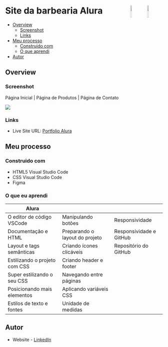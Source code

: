 # Site da barbearia Alura <img src="https://cdn.jsdelivr.net/gh/devicons/devicon/icons/html5/html5-plain-wordmark.svg" width="10%" height="10%" align="right" valign="center"/> <img src="https://cdn.jsdelivr.net/gh/devicons/devicon/icons/css3/css3-plain-wordmark.svg" width="10%" height="10%" align="right" valign="center"/> 

- [Overview](#overview)
  - [Screenshot](#screenshot)
  - [Links](#links)
- [Meu processo](#my-process)
  - [Construido com](#built-with)
  - [O que aprendi](#what-i-learned)
- [Autor](#author)


## Overview

### Screenshot
Página Inicial | Página de Produtos | Página de Contato

![](./portfolio.gif)

### Links

- Live Site URL: [Portfolio Alura](https://VictoriaValentina.github.io/PortfolioAlura/)

## Meu processo

### Construido com

- HTML5 Visual Studio Code
- CSS Visual Studio Code
- Figma

### O que eu aprendi
|                 Alura               |                                     |                                             |
|-------------------------------------|-------------------------------------|---------------------------------------------|
| O editor de código VSCode           | Manipulando botões                  | Responsividade                              |
| Documentação e HTML                 | Preparando o layout do projeto      | Responsividade e GitHub                     |
| Layout e tags semânticas            | Criando ícones clicáveis            | Repositório do GitHub                       |
| Estilizando o projeto com CSS       | Criando header e footer             |                                             |
| Super estilizando o seu CSS         | Navegando entre páginas             |                                             |
| Posicionando mais elementos         | Aplicando variáveis CSS             |                                             |
| Estilos de texto e fontes           | Unidade de medidas                  |                                             |


## Autor

- Website - [LinkedIn](https://www.linkedin.com/in/victoria-valentina-bastos-araujo/)

